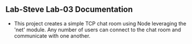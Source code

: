 ## Lab-Steve Lab-03 Documentation
  * This project creates a simple TCP chat room using Node leveraging the 'net' module.  Any number of users can connect to the chat room and communicate with one another.
